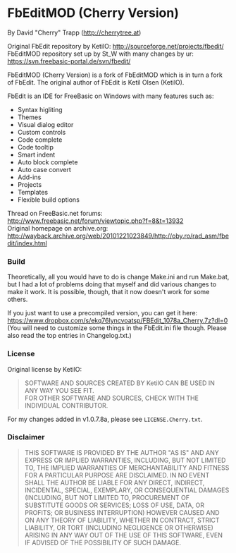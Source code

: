 # FbEditMOD (Cherry Version)

By David "Cherry" Trapp (http://cherrytree.at)

Original FbEdit repository by KetilO: http://sourceforge.net/projects/fbedit/  
FbEditMOD repository set up by St_W with many changes by ur: https://svn.freebasic-portal.de/svn/fbedit/  

FbEditMOD (Cherry Version) is a fork of FbEditMOD which is in turn a fork of FbEdit. The original author of FbEdit is Ketil Olsen (KetilO).

FbEdit is an IDE for FreeBasic on Windows with many features such as:
* Syntax higliting
* Themes
* Visual dialog editor
* Custom controls
* Code complete
* Code tooltip
* Smart indent
* Auto block complete
* Auto case convert
* Add-ins
* Projects
* Templates
* Flexible build options

Thread on FreeBasic.net forums: http://www.freebasic.net/forum/viewtopic.php?f=8&t=13932  
Original homepage on archive.org: http://wayback.archive.org/web/20101221023849/http://oby.ro/rad_asm/fbedit/index.html

### Build

Theoretically, all you would have to do is change Make.ini and run Make.bat, but I had a lot of problems doing that myself and did various changes to make it work. It is possible, though, that it now doesn't work for some others.

If you just want to use a precompiled version, you can get it here: https://www.dropbox.com/s/ekq76lyncvoatsp/FBEdit_1078a_Cherry.7z?dl=0 (You will need to customize some things in the FbEdit.ini file though. Please also read the top entries in Changelog.txt.)

### License

Original license by KetilO:

> SOFTWARE AND SOURCES CREATED BY KetilO CAN BE USED IN ANY WAY YOU SEE FIT.  
> FOR OTHER SOFTWARE AND SOURCES, CHECK WITH THE INDIVIDUAL CONTRIBUTOR.

For my changes added in v1.0.7.8a, please see `LICENSE.Cherry.txt`.

### Disclaimer

> THIS SOFTWARE IS PROVIDED BY THE AUTHOR "AS IS" AND ANY EXPRESS OR IMPLIED
WARRANTIES, INCLUDING, BUT NOT LIMITED TO, THE IMPLIED WARRANTIES OF
MERCHANTABILITY AND FITNESS FOR A PARTICULAR PURPOSE ARE DISCLAIMED. IN NO
EVENT SHALL THE AUTHOR BE LIABLE FOR ANY DIRECT, INDIRECT, INCIDENTAL, SPECIAL,
EXEMPLARY, OR CONSEQUENTIAL DAMAGES (INCLUDING, BUT NOT LIMITED TO, PROCUREMENT
OF SUBSTITUTE GOODS OR SERVICES; LOSS OF USE, DATA, OR PROFITS; OR BUSINESS
INTERRUPTION) HOWEVER CAUSED AND ON ANY THEORY OF LIABILITY, WHETHER IN CONTRACT,
STRICT LIABILITY, OR TORT (INCLUDING NEGLIGENCE OR OTHERWISE) ARISING IN ANY WAY
OUT OF THE USE OF THIS SOFTWARE, EVEN IF ADVISED OF THE POSSIBILITY OF SUCH DAMAGE.
